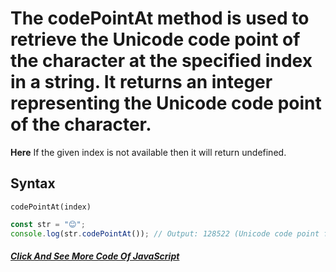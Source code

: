 # The codePointAt method is used to retrieve the Unicode code point of the character at the specified index in a string. It returns an integer representing the Unicode code point of the character.

**Here** If the given index is not available then it will return undefined.
## Syntax
```
codePointAt(index)

```

```javascript
const str = "😊";
console.log(str.codePointAt()); // Output: 128522 (Unicode code point for the emoji)
```
##### [Click And See More Code Of JavaScript](../js/22.codePointAt.js)